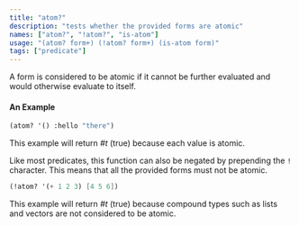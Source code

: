 ```yaml
---
title: "atom?"
description: "tests whether the provided forms are atomic"
names: ["atom?", "!atom?", "is-atom"]
usage: "(atom? form+) (!atom? form+) (is-atom form)"
tags: ["predicate"]
---
```


A form is considered to be atomic if it cannot be further evaluated and would otherwise evaluate to itself.

#### An Example

```scheme
(atom? '() :hello "there")
```

This example will return _#t_ (true) because each value is atomic.

Like most predicates, this function can also be negated by prepending the `!` character. This means that all the provided forms must not be atomic.

```scheme
(!atom? '(+ 1 2 3) [4 5 6])
```

This example will return _#t_ (true) because compound types such as lists and vectors are not considered to be atomic.
